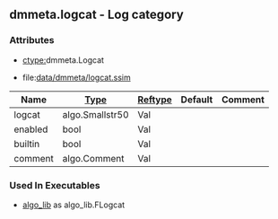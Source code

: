 ## dmmeta.logcat - Log category


### Attributes
<a href="#attributes"></a>
* [ctype:](/txt/ssimdb/dmmeta/ctype.md)dmmeta.Logcat

* file:[data/dmmeta/logcat.ssim](/data/dmmeta/logcat.ssim)

|Name|[Type](/txt/ssimdb/dmmeta/ctype.md)|[Reftype](/txt/ssimdb/dmmeta/reftype.md)|Default|Comment|
|---|---|---|---|---|
|logcat|algo.Smallstr50|Val|
|enabled|bool|Val|
|builtin|bool|Val|
|comment|algo.Comment|Val|

### Used In Executables
<a href="#used-in-executables"></a>
* [algo_lib](/txt/lib/algo_lib/README.md) as algo_lib.FLogcat

